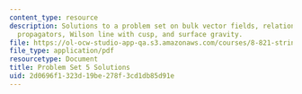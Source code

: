 ```yaml
---
content_type: resource
description: Solutions to a problem set on bulk vector fields, relation between AdS
  propagators, Wilson line with cusp, and surface gravity.
file: https://ol-ocw-studio-app-qa.s3.amazonaws.com/courses/8-821-string-theory-fall-2008/2d0696f1323d19be278f3cd1db85d91e_soln05.pdf
file_type: application/pdf
resourcetype: Document
title: Problem Set 5 Solutions
uid: 2d0696f1-323d-19be-278f-3cd1db85d91e
---
```

